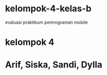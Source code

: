 # kelompok-4-kelas-b
evaluasi praktikum pemrograman mobile
# kelompok 4
# Arif, Siska, Sandi, Dylla
